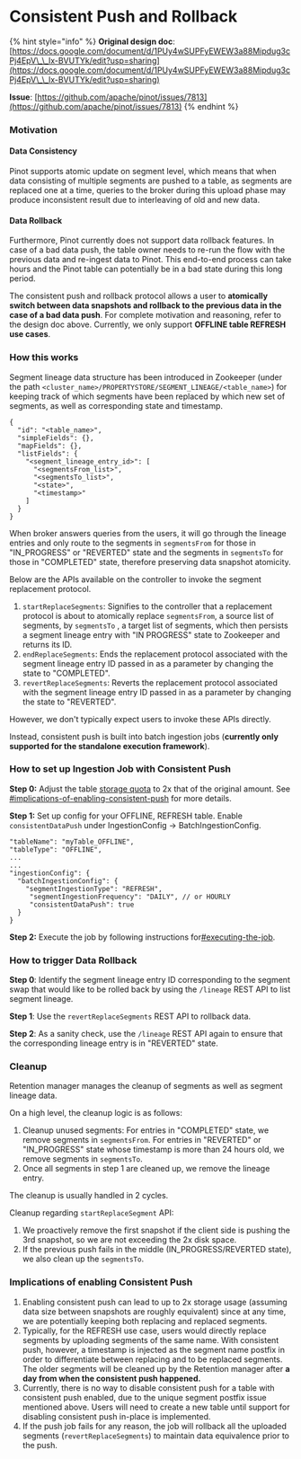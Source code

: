 # Consistent Push and Rollback

{% hint style="info" %}
**Original design doc**: [https://docs.google.com/document/d/1PUy4wSUPFyEWEW3a88Mipdug3cPj4EpV\_\_lx-BVUTYk/edit?usp=sharing](https://docs.google.com/document/d/1PUy4wSUPFyEWEW3a88Mipdug3cPj4EpV\_\_lx-BVUTYk/edit?usp=sharing)

**Issue**: [https://github.com/apache/pinot/issues/7813](https://github.com/apache/pinot/issues/7813)
{% endhint %}

### Motivation

#### Data Consistency

Pinot supports atomic update on segment level, which means that when data consisting of multiple segments are pushed to a table, as segments are replaced one at a time, queries to the broker during this upload phase may produce inconsistent result due to interleaving of old and new data.

#### Data Rollback

Furthermore, Pinot currently does not support data rollback features. In case of a bad data push, the table owner needs to re-run the flow with the previous data and re-ingest data to Pinot. This end-to-end process can take hours and the Pinot table can potentially be in a bad state during this long period.

The consistent push and rollback protocol allows a user to **atomically switch between data snapshots and rollback to the previous data in the case of a bad data push**. For complete motivation and reasoning, refer to the design doc above. Currently, we only support **OFFLINE table REFRESH use cases**.

### How this works

Segment lineage data structure has been introduced in Zookeeper (under the path `<cluster_name>/PROPERTYSTORE/SEGMENT_LINEAGE/<table_name>`) for keeping track of which segments have been replaced by which new set of segments, as well as corresponding state and timestamp.

```
{
  "id": "<table_name>",
  "simpleFields": {},
  "mapFields": {},
  "listFields": {
    "<segment_lineage_entry_id>": [
      "<segmentsFrom_list>",
      "<segmentsTo_list>",
      "<state>",
      "<timestamp>"
    ]
  }
}
```

When broker answers queries from the users, it will go through the lineage entries and only route to the segments in `segmentsFrom` for those in "IN\_PROGRESS" or "REVERTED" state and the segments in `segmentsTo` for those in "COMPLETED" state, therefore preserving data snapshot atomicity.

Below are the APIs available on the controller to invoke the segment replacement protocol.

1. `startReplaceSegments`: Signifies to the controller that a replacement protocol is about to atomically replace `segmentsFrom`, a source list of segments, by `segmentsTo` , a target list of segments, which then persists a segment lineage entry with "IN PROGRESS" state to Zookeeper and returns its ID.
2. `endReplaceSegments`: Ends the replacement protocol associated with the segment lineage entry ID passed in as a parameter by changing the state to "COMPLETED".
3. `revertReplaceSegments`: Reverts the replacement protocol associated with the segment lineage entry ID passed in as a parameter by changing the state to "REVERTED".

However, we don't typically expect users to invoke these APIs directly.

Instead, consistent push is built into batch ingestion jobs (**currently only supported for the standalone execution framework**).

### How to set up Ingestion Job with Consistent Push

**Step 0:** Adjust the table [storage quota](https://docs.pinot.apache.org/configuration-reference/table#quota) to 2x that of the original amount. See [#implications-of-enabling-consistent-push](consistent-push-and-rollback.md#implications-of-enabling-consistent-push "mention") for more details.

**Step 1:** Set up config for your OFFLINE, REFRESH table. Enable `consistentDataPush` under IngestionConfig -> BatchIngestionConfig.

```
"tableName": "myTable_OFFLINE",
"tableType": "OFFLINE",
...
...
"ingestionConfig": {
  "batchIngestionConfig": {
    "segmentIngestionType": "REFRESH",
     "segmentIngestionFrequency": "DAILY", // or HOURLY
     "consistentDataPush": true
  }
}
```

**Step 2:** Execute the job by following instructions for[#executing-the-job](../../users/tutorials/batch-data-ingestion-in-practice.md#executing-the-job "mention").

### How to trigger Data Rollback

**Step 0**: Identify the segment lineage entry ID corresponding to the segment swap that would like to be rolled back by using the `/lineage` REST API to list segment lineage.

**Step 1**: Use the `revertReplaceSegments` REST API to rollback data.

**Step 2**: As a sanity check, use the `/lineage` REST API again to ensure that the corresponding lineage entry is in "REVERTED" state.

### Cleanup

Retention manager manages the cleanup of segments as well as segment lineage data.

On a high level, the cleanup logic is as follows:

1. Cleanup unused segments: For entries in "COMPLETED" state, we remove segments in `segmentsFrom`. For entries in "REVERTED" or "IN\_PROGRESS" state whose timestamp is more than 24 hours old, we remove segments in `segmentsTo`.
2. Once all segments in step 1 are cleaned up, we remove the lineage entry.

The cleanup is usually handled in 2 cycles.

Cleanup regarding `startReplaceSegment` API:

1. We proactively remove the first snapshot if the client side is pushing the 3rd snapshot, so we are not exceeding the 2x disk space.
2. If the previous push fails in the middle (IN\_PROGRESS/REVERTED state), we also clean up the `segmentsTo`.

### Implications of enabling Consistent Push

1. Enabling consistent push can lead to up to 2x storage usage (assuming data size between snapshots are roughly equivalent) since at any time, we are potentially keeping both replacing and replaced segments.
2. Typically, for the REFRESH use case, users would directly replace segments by uploading segments of the same name. With consistent push, however, a timestamp is injected as the segment name postfix in order to differentiate between replacing and to be replaced segments. The older segments will be cleaned up by the Retention manager after **a day from when the consistent push happened.**
3. Currently, there is no way to disable consistent push for a table with consistent push enabled, due to the unique segment postfix issue mentioned above. Users will need to create a new table until support for disabling consistent push in-place is implemented.
4. If the push job fails for any reason, the job will rollback all the uploaded segments (`revertReplaceSegments`) to maintain data equivalence prior to the push.
